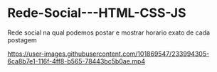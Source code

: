 # Rede-Social---HTML-CSS-JS
Rede social na qual podemos postar e mostrar horario exato de cada postagem




https://user-images.githubusercontent.com/101869547/233994305-6ca8b7e1-116f-4ff8-b565-78443bc5b0ae.mp4

